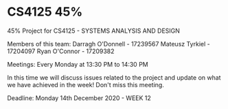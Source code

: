 # CS4125 45%

45% Project for CS4125 - SYSTEMS ANALYSIS AND DESIGN

Members of this team: 
  Darragh O'Donnell - 17239567 
  Mateusz Tyrkiel - 17204097 
  Ryan O'Connor - 17209382

Meetings: 
  Every Monday at 13:30 PM to 14:30 PM
  
  In this time we will discuss issues related to the project and update on what we have achieved in the week!
  Don't miss this meeting.

Deadline:
  Monday 14th December 2020 - WEEK 12
